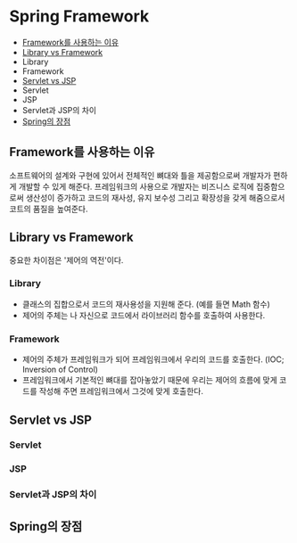 # Spring Framework
- [Framework를 사용하는 이유](#framework를-사용하는-이유)
- [Library vs Framework](#library-vs-framework)
 - Library
 - Framework
- [Servlet vs JSP](#servlet-vs-jsp)
 - Servlet
 - JSP
 - Servlet과 JSP의 차이
- [Spring의 장점](#spring의-장점)

## Framework를 사용하는 이유
소프트웨어의 설계와 구현에 있어서 전체적인 뼈대와 틀을 제공함으로써 개발자가 편하게 개발할 수 있게 해준다. 프레임워크의 사용으로 개발자는 비즈니스 로직에 집중함으로써 생산성이 증가하고 코드의 재사성, 유지 보수성 그리고 확장성을 갖게 해줌으로서 코트의 품질을 높여준다.

## Library vs Framework
중요한 차이점은 '제어의 역전'이다.

### Library
- 클래스의 집합으로서 코드의 재사용성을 지원해 준다. (예를 들면 Math 함수)
- 제어의 주체는 나 자신으로 코드에서 라이브러리 함수를 호출하여 사용한다.

### Framework
- 제어의 주체가 프레임워크가 되어 프레임워크에서 우리의 코드를 호출한다. (IOC; Inversion of Control)
- 프레임워크에서 기본적인 뼈대를 잡아놓았기 때문에 우리는 제어의 흐름에 맞게 코드를 작성해 주면 프레임워크에서 그것에 맞게 호출한다.

## Servlet vs JSP

### Servlet


### JSP


### Servlet과 JSP의 차이


## Spring의 장점
